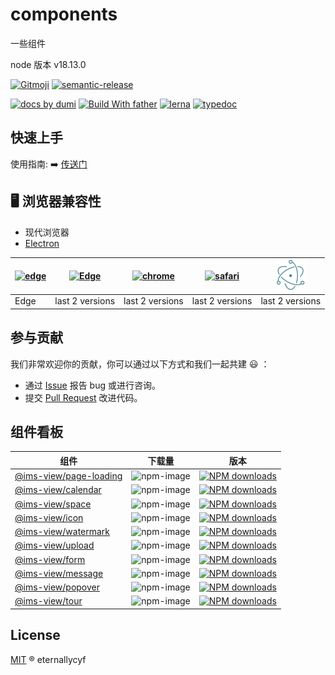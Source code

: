 # components

一些组件

node 版本 v18.13.0

[![Gitmoji][gitmoji]][gitmoji-url] [![semantic-release][semantic-release]][semantic-release-repo]

[![ docs by dumi][dumi-url]](https://d.umijs.org/) [![Build With father][father-url]](https://github.com/umijs/father/) [![lerna](https://img.shields.io/badge/maintained%20with-lerna-cc00ff.svg)][lerna-url] [![typedoc](https://img.shields.io/badge/API%20by-typedoc-9600ff.svg)](https://typedoc.org/)

<!-- umi url -->

[lerna-url]: https://lernajs.io/
[dumi-url]: https://img.shields.io/badge/docs%20by-dumi-blue
[father-url]: https://img.shields.io/badge/build%20with-father-028fe4.svg

<!-- badage url -->

[gitmoji]: https://img.shields.io/badge/Gitmoji-%20😜%20😍-FFDD67.svg
[gitmoji-url]: https://gitmoji.carloscuesta.me/
[semantic-release]: https://img.shields.io/badge/%20%20%F0%9F%93%A6%F0%9F%9A%80-semantic--release-e10079.svg
[semantic-release-repo]: https://github.com/semantic-release/semantic-release

## 快速上手

使用指南: ➡️ [传送门](https://components-eternallycyf.vercel.app/)

## 🖥 浏览器兼容性

- 现代浏览器
- [Electron](https://www.electronjs.org/)

| [![edge](https://raw.githubusercontent.com/alrra/browser-logos/master/src/edge/edge_48x48.png)](http://godban.github.io/browsers-support-badges/) | [![Edge](https://raw.githubusercontent.com/alrra/browser-logos/master/src/firefox/firefox_48x48.png)](http://godban.github.io/browsers-support-badges/) | [![chrome](https://raw.githubusercontent.com/alrra/browser-logos/master/src/chrome/chrome_48x48.png)](http://godban.github.io/browsers-support-badges/) | [![safari](https://raw.githubusercontent.com/alrra/browser-logos/master/src/safari/safari_48x48.png)](http://godban.github.io/browsers-support-badges/) | [![electron_48x48](https://raw.githubusercontent.com/alrra/browser-logos/master/src/electron/electron_48x48.png)](http://godban.github.io/browsers-support-badges/) |
| ------------------------------------------------------------------------------------------------------------------------------------------------- | ------------------------------------------------------------------------------------------------------------------------------------------------------- | ------------------------------------------------------------------------------------------------------------------------------------------------------- | ------------------------------------------------------------------------------------------------------------------------------------------------------- | ------------------------------------------------------------------------------------------------------------------------------------------------------------------- |
| Edge                                                                                                                                              | last 2 versions                                                                                                                                         | last 2 versions                                                                                                                                         | last 2 versions                                                                                                                                         | last 2 versions                                                                                                                                                     |

## 参与贡献

我们非常欢迎你的贡献，你可以通过以下方式和我们一起共建 😃 ：

- 通过 [Issue](https://github.com/eternallycyf/components/issues) 报告 bug 或进行咨询。
- 提交 [Pull Request](https://github.com/eternallycyf/components/pulls) 改进代码。

## 组件看板

| 组件                                                                           | 下载量                                                                                                              | 版本                                                                                           |
| ------------------------------------------------------------------------------ | ------------------------------------------------------------------------------------------------------------------- | ---------------------------------------------------------------------------------------------- |
| [@ims-view/page-loading](https://www.npmjs.com/package/@ims-view/page-loading) | ![npm-image](http://img.shields.io/npm/v/@ims-view/page-loading.svg?style=flat-square&color=deepgreen&label=latest) | [![NPM downloads][@ims-view/page-loading-download-image]][@ims-view/page-loading-download-url] |
| [@ims-view/calendar](https://www.npmjs.com/package/@ims-view/calendar)         | ![npm-image](http://img.shields.io/npm/v/@ims-view/calendar.svg?style=flat-square&color=deepgreen&label=latest)     | [![NPM downloads][@ims-view/calendar-download-image]][@ims-view/calendar-download-url]         |
| [@ims-view/space](https://www.npmjs.com/package/@ims-view/space)               | ![npm-image](http://img.shields.io/npm/v/@ims-view/space.svg?style=flat-square&color=deepgreen&label=latest)        | [![NPM downloads][@ims-view/space-download-image]][@ims-view/space-download-url]               |
| [@ims-view/icon](https://www.npmjs.com/package/@ims-view/icon)                 | ![npm-image](http://img.shields.io/npm/v/@ims-view/icon.svg?style=flat-square&color=deepgreen&label=latest)         | [![NPM downloads][@ims-view/icon-download-image]][@ims-view/icon-download-url]                 |
| [@ims-view/watermark](https://www.npmjs.com/package/@ims-view/watermark)       | ![npm-image](http://img.shields.io/npm/v/@ims-view/watermark.svg?style=flat-square&color=deepgreen&label=latest)    | [![NPM downloads][@ims-view/watermark-download-image]][@ims-view/watermark-download-url]       |
| [@ims-view/upload](https://www.npmjs.com/package/@ims-view/upload)             | ![npm-image](http://img.shields.io/npm/v/@ims-view/upload.svg?style=flat-square&color=deepgreen&label=latest)       | [![NPM downloads][@ims-view/upload-download-image]][@ims-view/upload-download-url]             |
| [@ims-view/form](https://www.npmjs.com/package/@ims-view/form)                 | ![npm-image](http://img.shields.io/npm/v/@ims-view/form.svg?style=flat-square&color=deepgreen&label=latest)         | [![NPM downloads][@ims-view/form-download-image]][@ims-view/form-download-url]                 |
| [@ims-view/message](https://www.npmjs.com/package/@ims-view/message)           | ![npm-image](http://img.shields.io/npm/v/@ims-view/message.svg?style=flat-square&color=deepgreen&label=latest)      | [![NPM downloads][@ims-view/message-download-image]][@ims-view/message-download-url]           |
| [@ims-view/popover](https://www.npmjs.com/package/@ims-view/popover)           | ![npm-image](http://img.shields.io/npm/v/@ims-view/popover.svg?style=flat-square&color=deepgreen&label=latest)      | [![NPM downloads][@ims-view/popover-download-image]][@ims-view/popover-download-url]           |
| [@ims-view/tour](https://www.npmjs.com/package/@ims-view/tour)                 | ![npm-image](http://img.shields.io/npm/v/@ims-view/tour.svg?style=flat-square&color=deepgreen&label=latest)         | [![NPM downloads][@ims-view/tour-download-image]][@ims-view/tour-download-url]                 |

[@ims-view/page-loading-download-url]: https://npmjs.org/package/@ims-view/page-loading
[@ims-view/page-loading-download-image]: https://img.shields.io/npm/dm/@ims-view/page-loading.svg?style=flat-square
[@ims-view/calendar-download-url]: https://npmjs.org/package/@ims-view/calendar
[@ims-view/calendar-download-image]: https://img.shields.io/npm/dm/@ims-view/calendar.svg?style=flat-square
[@ims-view/space-download-url]: https://npmjs.org/package/@ims-view/space
[@ims-view/space-download-image]: https://img.shields.io/npm/dm/@ims-view/space.svg?style=flat-square
[@ims-view/icon-download-url]: https://npmjs.org/package/@ims-view/icon
[@ims-view/icon-download-image]: https://img.shields.io/npm/dm/@ims-view/icon.svg?style=flat-square
[@ims-view/watermark-download-url]: https://npmjs.org/package/@ims-view/watermark
[@ims-view/watermark-download-image]: https://img.shields.io/npm/dm/@ims-view/watermark.svg?style=flat-square
[@ims-view/upload-download-url]: https://npmjs.org/package/@ims-view/upload
[@ims-view/upload-download-image]: https://img.shields.io/npm/dm/@ims-view/upload.svg?style=flat-square
[@ims-view/form-download-url]: https://npmjs.org/package/@ims-view/form
[@ims-view/form-download-image]: https://img.shields.io/npm/dm/@ims-view/form.svg?style=flat-square
[@ims-view/message-download-url]: https://npmjs.org/package/@ims-view/message
[@ims-view/message-download-image]: https://img.shields.io/npm/dm/@ims-view/message.svg?style=flat-square
[@ims-view/popover-download-url]: https://npmjs.org/package/@ims-view/popover
[@ims-view/popover-download-image]: https://img.shields.io/npm/dm/@ims-view/popover.svg?style=flat-square
[@ims-view/tour-download-url]: https://npmjs.org/package/@ims-view/tour
[@ims-view/tour-download-image]: https://img.shields.io/npm/dm/@ims-view/tour.svg?style=flat-square

## License

[MIT](./LICENSE) ® eternallycyf

